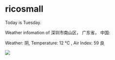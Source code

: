 # ricosmall

Today is Tuesday.

Weather infomation of 深圳市南山区， 广东省， 中国: 

Weather: 阴, Temperature: 12 ℃ , Air Index: 59 良

<img src="https://github-readme-stats.vercel.app/api?username=ricosmall&show_icons=true" />

